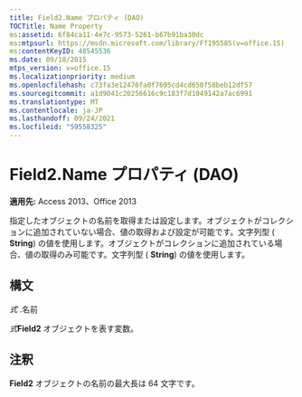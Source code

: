 ```yaml
---
title: Field2.Name プロパティ (DAO)
TOCTitle: Name Property
ms:assetid: 6f84ca11-4e7c-9573-5261-b67b91ba30dc
ms:mtpsurl: https://msdn.microsoft.com/library/Ff195585(v=office.15)
ms:contentKeyID: 48545536
ms.date: 09/18/2015
mtps_version: v=office.15
ms.localizationpriority: medium
ms.openlocfilehash: c73fa3e12476fa0f7695cd4cd650f58beb12df57
ms.sourcegitcommit: a1d9041c20256616c9c183f7d1049142a7ac6991
ms.translationtype: MT
ms.contentlocale: ja-JP
ms.lasthandoff: 09/24/2021
ms.locfileid: "59558325"
---
```

# <a name="field2name-property-dao"></a>Field2.Name プロパティ (DAO)


**適用先:** Access 2013、Office 2013

指定したオブジェクトの名前を取得または設定します。オブジェクトがコレクションに追加されていない場合、値の取得および設定が可能です。文字列型 ( **String**) の値を使用します。オブジェクトがコレクションに追加されている場合、値の取得のみ可能です。文字列型 ( **String**) の値を使用します。

## <a name="syntax"></a>構文

*式* .名前

*式***Field2** オブジェクトを表す変数。

## <a name="remarks"></a>注釈

**Field2** オブジェクトの名前の最大長は 64 文字です。


